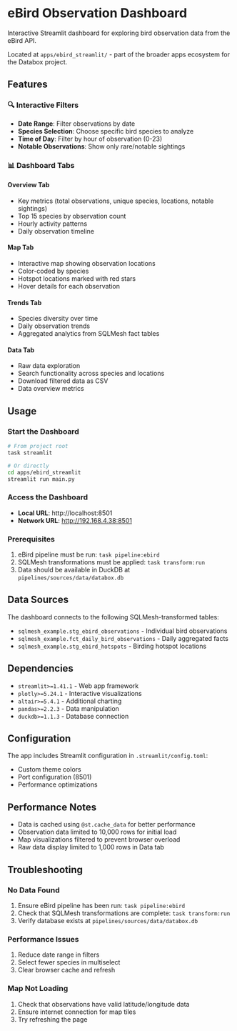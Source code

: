 # eBird Observation Dashboard

Interactive Streamlit dashboard for exploring bird observation data from the eBird API.

Located at `apps/ebird_streamlit/` - part of the broader apps ecosystem for the Databox project.

## Features

### 🔍 Interactive Filters
- **Date Range**: Filter observations by date
- **Species Selection**: Choose specific bird species to analyze
- **Time of Day**: Filter by hour of observation (0-23)
- **Notable Observations**: Show only rare/notable sightings

### 📊 Dashboard Tabs

#### Overview Tab
- Key metrics (total observations, unique species, locations, notable sightings)
- Top 15 species by observation count
- Hourly activity patterns
- Daily observation timeline

#### Map Tab
- Interactive map showing observation locations
- Color-coded by species
- Hotspot locations marked with red stars
- Hover details for each observation

#### Trends Tab
- Species diversity over time
- Daily observation trends
- Aggregated analytics from SQLMesh fact tables

#### Data Tab
- Raw data exploration
- Search functionality across species and locations
- Download filtered data as CSV
- Data overview metrics

## Usage

### Start the Dashboard
```bash
# From project root
task streamlit

# Or directly
cd apps/ebird_streamlit
streamlit run main.py
```

### Access the Dashboard
- **Local URL**: http://localhost:8501
- **Network URL**: http://192.168.4.38:8501

### Prerequisites
1. eBird pipeline must be run: `task pipeline:ebird`
2. SQLMesh transformations must be applied: `task transform:run`
3. Data should be available in DuckDB at `pipelines/sources/data/databox.db`

## Data Sources

The dashboard connects to the following SQLMesh-transformed tables:
- `sqlmesh_example.stg_ebird_observations` - Individual bird observations
- `sqlmesh_example.fct_daily_bird_observations` - Daily aggregated facts
- `sqlmesh_example.stg_ebird_hotspots` - Birding hotspot locations

## Dependencies

- `streamlit>=1.41.1` - Web app framework
- `plotly>=5.24.1` - Interactive visualizations
- `altair>=5.4.1` - Additional charting
- `pandas>=2.2.3` - Data manipulation
- `duckdb>=1.1.3` - Database connection

## Configuration

The app includes Streamlit configuration in `.streamlit/config.toml`:
- Custom theme colors
- Port configuration (8501)
- Performance optimizations

## Performance Notes

- Data is cached using `@st.cache_data` for better performance
- Observation data limited to 10,000 rows for initial load
- Map visualizations filtered to prevent browser overload
- Raw data display limited to 1,000 rows in Data tab

## Troubleshooting

### No Data Found
1. Ensure eBird pipeline has been run: `task pipeline:ebird`
2. Check that SQLMesh transformations are complete: `task transform:run`
3. Verify database exists at `pipelines/sources/data/databox.db`

### Performance Issues
1. Reduce date range in filters
2. Select fewer species in multiselect
3. Clear browser cache and refresh

### Map Not Loading
1. Check that observations have valid latitude/longitude data
2. Ensure internet connection for map tiles
3. Try refreshing the page
